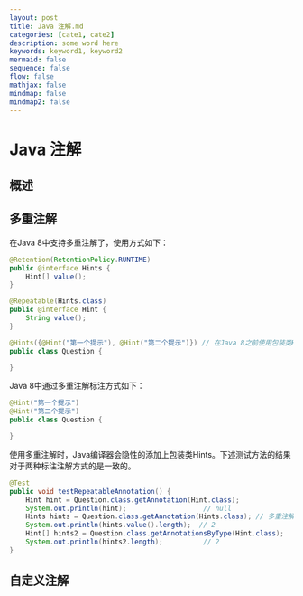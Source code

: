 ```yaml
---
layout: post
title: Java 注解.md
categories: [cate1, cate2]
description: some word here
keywords: keyword1, keyword2
mermaid: false
sequence: false
flow: false
mathjax: false
mindmap: false
mindmap2: false
---
```

# Java 注解

## 概述

## 多重注解

在Java 8中支持多重注解了，使用方式如下：

```java
@Retention(RetentionPolicy.RUNTIME)
public @interface Hints {
    Hint[] value();
}

@Repeatable(Hints.class)
public @interface Hint {
    String value();
}

@Hints({@Hint("第一个提示"), @Hint("第二个提示")}) // 在Java 8之前使用包装类Hints的方式标注多个注解
public class Question {

}
```



Java 8中通过多重注解标注方式如下：

```java
@Hint("第一个提示")
@Hint("第二个提示")
public class Question {

}
```



使用多重注解时，Java编译器会隐性的添加上包装类Hints。下述测试方法的结果对于两种标注注解方式的是一致的。

```java
@Test
public void testRepeatableAnnotation() {
    Hint hint = Question.class.getAnnotation(Hint.class);
    System.out.println(hint);                   // null
    Hints hints = Question.class.getAnnotation(Hints.class); // 多重注解方式没有显示标注Hints注解仍能获取到该注解对象
    System.out.println(hints.value().length);  // 2
    Hint[] hints2 = Question.class.getAnnotationsByType(Hint.class);
    System.out.println(hints2.length);          // 2
}
```



## 自定义注解

